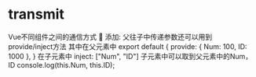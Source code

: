 # transmit
Vue不同组件之间的通信方式 🙉
添加: 父往子中传递参数还可以用到 provide/inject方法
其中在父元素中
export default {
  provide: {
    Num: 100,
    ID: 1000
  },
}
在子元素中
inject: ["Num", "ID"]
子元素中可以取到父元素中的Num，ID 
console.log(this.Num, this.ID);
